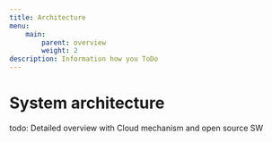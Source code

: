 ```yaml
---
title: Architecture
menu:
    main:
        parent: overview
        weight: 2
description: Information how you ToDo
---
```


# System architecture
todo: Detailed overview with Cloud mechanism and open source SW

